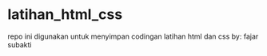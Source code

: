 # latihan_html_css
repo ini digunakan untuk menyimpan codingan  latihan html dan css
by: fajar subakti
